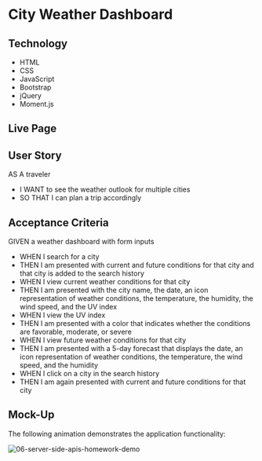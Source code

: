 # City Weather Dashboard

## Technology

- HTML
- CSS
- JavaScript
- Bootstrap
- jQuery
- Moment.js


## Live Page



## User Story

AS A traveler
- I WANT to see the weather outlook for multiple cities
- SO THAT I can plan a trip accordingly


## Acceptance Criteria

GIVEN a weather dashboard with form inputs
- WHEN I search for a city
- THEN I am presented with current and future conditions for that city and that city is added to the search history
- WHEN I view current weather conditions for that city
- THEN I am presented with the city name, the date, an icon representation of weather conditions, the temperature, the humidity, the wind speed, and the UV index
- WHEN I view the UV index
- THEN I am presented with a color that indicates whether the conditions are favorable, moderate, or severe
- WHEN I view future weather conditions for that city
- THEN I am presented with a 5-day forecast that displays the date, an icon representation of weather conditions, the temperature, the wind speed, and the humidity
- WHEN I click on a city in the search history
- THEN I am again presented with current and future conditions for that city


## Mock-Up

The following animation demonstrates the application functionality:

![06-server-side-apis-homework-demo](https://user-images.githubusercontent.com/17223625/141518417-a08e8617-8aa8-485f-bc7d-4326308024c9.png)





